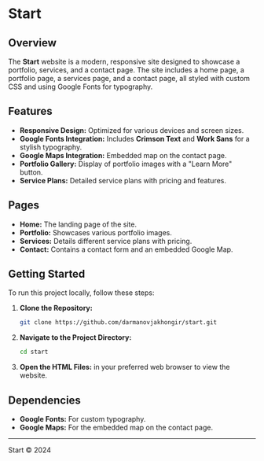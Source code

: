 # Start

## Overview

The **Start** website is a modern, responsive site designed to showcase a portfolio, services, and a contact page. The site includes a home page, a portfolio page, a services page, and a contact page, all styled with custom CSS and using Google Fonts for typography.

## Features

- **Responsive Design:** Optimized for various devices and screen sizes.
- **Google Fonts Integration:** Includes **Crimson Text** and **Work Sans** for a stylish typography.
- **Google Maps Integration:** Embedded map on the contact page.
- **Portfolio Gallery:** Display of portfolio images with a "Learn More" button.
- **Service Plans:** Detailed service plans with pricing and features.

## Pages

- **Home:** The landing page of the site.
- **Portfolio:** Showcases various portfolio images.
- **Services:** Details different service plans with pricing.
- **Contact:** Contains a contact form and an embedded Google Map.

## Getting Started

To run this project locally, follow these steps:

1. **Clone the Repository:**

   ```bash
   git clone https://github.com/darmanovjakhongir/start.git
   ```

2. **Navigate to the Project Directory:**

   ```bash
   cd start
   ```

3. **Open the HTML Files:** in your preferred web browser to view the website.

## Dependencies

- **Google Fonts:** For custom typography.
- **Google Maps:** For the embedded map on the contact page.

---

Start © 2024

